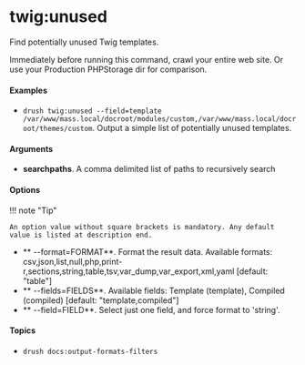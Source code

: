 # twig:unused

Find potentially unused Twig templates.

Immediately before running this command, crawl your entire web site. Or
use your Production PHPStorage dir for comparison.

#### Examples

- <code>drush twig:unused --field=template /var/www/mass.local/docroot/modules/custom,/var/www/mass.local/docroot/themes/custom</code>. Output a simple list of potentially unused templates.

#### Arguments

- **searchpaths**. A comma delimited list of paths to recursively search

#### Options

!!! note "Tip"

    An option value without square brackets is mandatory. Any default value is listed at description end.

- ** --format=FORMAT**. Format the result data. Available formats: csv,json,list,null,php,print-r,sections,string,table,tsv,var_dump,var_export,xml,yaml [default: "table"]
- ** --fields=FIELDS**. Available fields: Template (template), Compiled (compiled) [default: "template,compiled"]
- ** --field=FIELD**. Select just one field, and force format to 'string'.

#### Topics

- `drush docs:output-formats-filters`

